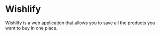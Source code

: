 # Wishlify

Wishlify is a web application that allows you to save all the products you want to buy in one place.
